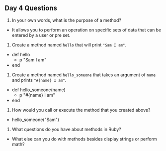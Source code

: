 ## Day 4 Questions

1. In your own words, what is the purpose of a method?

  * It allows you to perform an operation on specific sets of data that can     be entered by a user or pre set.

1. Create a method named `hello` that will print `"Sam I am"`.

  * def hello
    * p "Sam I am"
  * end

1. Create a method named `hello_someone` that takes an argument of `name` and prints `"#{name} I am"`.

  * def hello_someone(name)
    * p "#{name} I am"
  * end

1. How would you call or execute the method that you created above?

  * hello_someone("Sam")

1. What questions do you have about methods in Ruby?

  * What else can you do with methods besides display strings or perform math?
